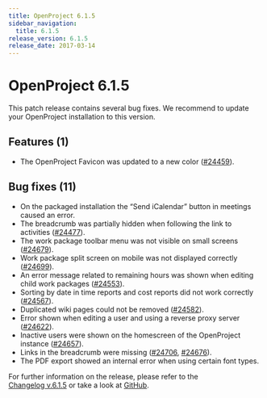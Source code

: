 ```yaml
---
title: OpenProject 6.1.5
sidebar_navigation:
  title: 6.1.5
release_version: 6.1.5
release_date: 2017-03-14
---
```


# OpenProject 6.1.5

This patch release contains several bug fixes. We recommend to update
your OpenProject installation to this version.

## Features (1)

  - The OpenProject Favicon was updated to a new color
    ([#24459](https://community.openproject.org/wp/24459)).

## Bug fixes (11)

  - On the packaged installation the “Send iCalendar” button in meetings
    caused an error.
  - The breadcrumb was partially hidden when following the link to
    activities
    ([#24477](https://community.openproject.org/wp/24477)).
  - The work package toolbar menu was not visible on small screens
    ([#24679](https://community.openproject.org/wp/24679)).
  - Work package split screen on mobile was not displayed correctly
    ([#24699](https://community.openproject.org/wp/24699)).
  - An error message related to remaining hours was shown when editing
    child work packages
    ([#24553](https://community.openproject.org/wp/24553)).
  - Sorting by date in time reports and cost reports did not work
    correctly
    ([#24567](https://community.openproject.org/wp/24567)).
  - Duplicated wiki pages could not be removed
    ([#24582](https://community.openproject.org/wp/24582)).
  - Error shown when editing a user and using a reverse proxy server
    ([#24622](https://community.openproject.org/wp/24622)).
  - Inactive users were shown on the homescreen of the OpenProject
    instance
    ([#24657](https://community.openproject.org/wp/24657)).
  - Links in the breadcrumb were missing
    ([#24706](https://community.openproject.org/wp/24706),
    [#24676](https://community.openproject.org/wp/24676)).
  - The PDF export showed an internal error when using certain font
    types.

For further information on the release, please refer to the  
[Changelog v.6.1.5](https://community.openproject.org/versions/828) 
or take a look at
[GitHub](https://github.com/opf/openproject/tree/v6.1.5).


